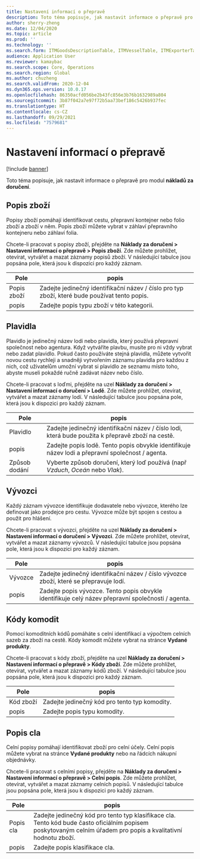 ```yaml
---
title: Nastavení informací o přepravě
description: Toto téma popisuje, jak nastavit informace o přepravě pro modul nákladů za doručení.
author: sherry-zheng
ms.date: 12/04/2020
ms.topic: article
ms.prod: ''
ms.technology: ''
ms.search.form: ITMGoodsDescriptionTable, ITMVesselTable, ITMExporterTable, ITMCommodityCodeTable, ITMCustomsDescription
audience: Application User
ms.reviewer: kamaybac
ms.search.scope: Core, Operations
ms.search.region: Global
ms.author: chuzheng
ms.search.validFrom: 2020-12-04
ms.dyn365.ops.version: 10.0.17
ms.openlocfilehash: 86350acfd056be2b43fc856e3b76b1632989a804
ms.sourcegitcommit: 3b87f042a7e97f72b5aa73bef186c5426b937fec
ms.translationtype: HT
ms.contentlocale: cs-CZ
ms.lasthandoff: 09/29/2021
ms.locfileid: "7579681"
---
```

# <a name="shipping-information-setup"></a>Nastavení informací o přepravě

[!include [banner](../../includes/banner.md)]

Toto téma popisuje, jak nastavit informace o přepravě pro modul **nákladů za doručení**.

## <a name="description-of-goods"></a><a name="description-of-goods"></a>Popis zboží

Popisy zboží pomáhají identifikovat cestu, přepravní kontejner nebo folio zboží a zboží v něm. Popis zboží můžete vybrat v záhlaví přepravního kontejneru nebo záhlaví folia.

Chcete-li pracovat s popisy zboží, přejděte na **Náklady za doručení \> Nastavení informací o přepravě \> Popis zboží**. Zde můžete prohlížet, otevírat, vytvářet a mazat záznamy popisů zboží. V následující tabulce jsou popsána pole, která jsou k dispozici pro každý záznam.

| Pole | popis |
|---|---|
| Popis zboží | Zadejte jedinečný identifikační název / číslo pro typ zboží, které bude používat tento popis. |
| popis | Zadejte popis typu zboží v této kategorii. |

## <a name="vessels"></a><a name="vessels"></a>Plavidla

Plavidlo je jedinečný název lodi nebo plavidla, který používá přepravní společnost nebo agentura. Když vytváříte plavbu, musíte pro ni vždy vybrat nebo zadat plavidlo. Pokud často používáte stejná plavidla, můžete vytvořit novou cestu rychleji a snadněji vytvořením záznamu plavidla pro každou z nich, což uživatelům umožní vybrat si plavidlo ze seznamu místo toho, abyste museli pokaždé ručně zadávat název nebo číslo.

Chcete-li pracovat s loďmi, přejděte na uzel **Náklady za doručení \> Nastavení informací o doručení \> Lodě**. Zde můžete prohlížet, otevírat, vytvářet a mazat záznamy lodí. V následující tabulce jsou popsána pole, která jsou k dispozici pro každý záznam.

| Pole | popis |
|---|---|
| Plavidlo | Zadejte jedinečný identifikační název / číslo lodi, která bude použita k přepravě zboží na cestě. |
| popis | Zadejte popis lodě. Tento popis obvykle identifikuje název lodi a přepravní společnost / agenta. |
| Způsob dodání | Vyberte způsob doručení, který loď používá (např _Vzduch_, _Oceán_ nebo _Vlak_). |

## <a name="exporters"></a>Vývozci

Každý záznam vývozce identifikuje dodavatele nebo vývozce, kterého lze definovat jako prodejce pro cestu. Vývozce může být spojen s cestou a použit pro hlášení.

Chcete-li pracovat s vývozci, přejděte na uzel **Náklady za doručení \> Nastavení informací o doručení \> Vývozci**. Zde můžete prohlížet, otevírat, vytvářet a mazat záznamy vývozců. V následující tabulce jsou popsána pole, která jsou k dispozici pro každý záznam.

| Pole | popis |
|---|---|
| Vývozce | Zadejte jedinečný identifikační název / číslo vývozce zboží, které se přepravuje lodí. |
| popis | Zadejte popis vývozce. Tento popis obvykle identifikuje celý název přepravní společnosti / agenta. |

## <a name="commodity-codes"></a>Kódy komodit

Pomocí komoditních kódů pomáháte s celní identifikací a výpočtem celních sazeb za zboží na cestě. Kódy komodit můžete vybrat na stránce **Vydané produkty**.

Chcete-li pracovat s kódy zboží, přejděte na uzel **Náklady za doručení \> Nastavení informací o přepravě \> Kódy zboží**. Zde můžete prohlížet, otevírat, vytvářet a mazat záznamy kódů zboží. V následující tabulce jsou popsána pole, která jsou k dispozici pro každý záznam.

| Pole | popis |
|---|---|
| Kód zboží | Zadejte jedinečný kód pro tento typ komodity. |
| popis | Zadejte popis typu komodity. |

## <a name="customs-description"></a>Popis cla

Celní popisy pomáhají identifikovat zboží pro celní účely. Celní popis můžete vybrat na stránce **Vydané produkty** nebo na řádcích nákupní objednávky.

Chcete-li pracovat s celními popisy, přejděte na **Náklady za doručení \> Nastavení informací o přepravě \> Celní popis**. Zde můžete prohlížet, otevírat, vytvářet a mazat záznamy celních popisů. V následující tabulce jsou popsána pole, která jsou k dispozici pro každý záznam.

| Pole | popis |
|---|---|
| Popis cla | Zadejte jedinečný kód pro tento typ klasifikace cla. Tento kód bude často oficiálním popisem poskytovaným celním úřadem pro popis a kvalitativní hodnotu zboží. |
| popis | Zadejte popis klasifikace cla. |
